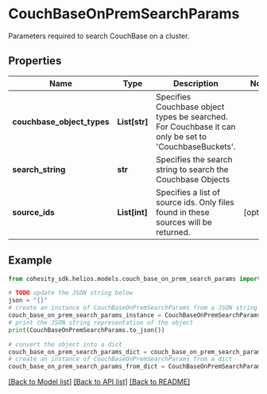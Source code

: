 # CouchBaseOnPremSearchParams

Parameters required to search CouchBase on a cluster.

## Properties

Name | Type | Description | Notes
------------ | ------------- | ------------- | -------------
**couchbase_object_types** | **List[str]** | Specifies Couchbase object types be searched. For Couchbase it can only be set to &#39;CouchbaseBuckets&#39;. | 
**search_string** | **str** | Specifies the search string to search the Couchbase Objects | 
**source_ids** | **List[int]** | Specifies a list of source ids. Only files found in these sources will be returned. | [optional] 

## Example

```python
from cohesity_sdk.helios.models.couch_base_on_prem_search_params import CouchBaseOnPremSearchParams

# TODO update the JSON string below
json = "{}"
# create an instance of CouchBaseOnPremSearchParams from a JSON string
couch_base_on_prem_search_params_instance = CouchBaseOnPremSearchParams.from_json(json)
# print the JSON string representation of the object
print(CouchBaseOnPremSearchParams.to_json())

# convert the object into a dict
couch_base_on_prem_search_params_dict = couch_base_on_prem_search_params_instance.to_dict()
# create an instance of CouchBaseOnPremSearchParams from a dict
couch_base_on_prem_search_params_from_dict = CouchBaseOnPremSearchParams.from_dict(couch_base_on_prem_search_params_dict)
```
[[Back to Model list]](../README.md#documentation-for-models) [[Back to API list]](../README.md#documentation-for-api-endpoints) [[Back to README]](../README.md)


